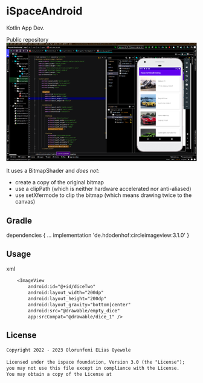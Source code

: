 # iSpaceAndroid
 Kotlin App Dev.

Public repository
![Screenshot](https://github.com/KingElias-1/iSpaceAndroid/blob/main/RecyclerViewEvening/Screenshot%20(55).png)

It uses a BitmapShader and *does not*:
* create a copy of the original bitmap
* use a clipPath (which is neither hardware accelerated nor anti-aliased)
* use setXfermode to clip the bitmap (which means drawing twice to the canvas)

Gradle
------

dependencies {
    ...
    implementation 'de.hdodenhof:circleimageview:3.1.0'
}


Usage
-----
xml
 <ImageView
            android:id="@+id/diceOne"
            android:layout_width="200dp"
            android:layout_height="200dp"
            android:layout_gravity="bottom|center"
            android:src="@drawable/dice_1"
            app:srcCompat="@drawable/dice_1" />

        <ImageView
            android:id="@+id/diceTwo"
            android:layout_width="200dp"
            android:layout_height="200dp"
            android:layout_gravity="bottom|center"
            android:src="@drawable/empty_dice"
            app:srcCompat="@drawable/dice_1" />
		


License
-------

    Copyright 2022 - 2023 Olorunfemi ELias Oyewole

    Licensed under the ispace foundation, Version 3.0 (the "License");
    you may not use this file except in compliance with the License.
    You may obtain a copy of the License at